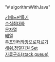 "# algorithmWithJava"


[키패드만들기](./src/src/programmers/키패드만들기/)    
[수식최대화](./src/src/programmers/수식최대화/)   
[문자열](./src/src/inflearn/String/)    
[배열](./src/src/inflearn/Array/)\
[투포인터와창으로자르기](./src/src/inflearn/twoPointerAndSlidingWindow/)\
[해쉬,정렬지원 Set](./src/src/inflearn/HashAndTree/)\
[자료구조(stack,queue)](./src/src/inflearn/StackQueue/)

